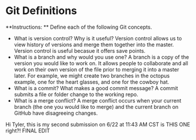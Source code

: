 # Git Definitions

**Instructions: ** Define each of the following Git concepts.

* What is version control?  Why is it useful?
Version control allows us to view history of versions and merge them together into the master.  Version control is useful becasue it offers save points. 
* What is a branch and why would you use one?
A branch is a copy of the version you would like to work on.  It allows people to collaborate and all work on their own version of the file prior to merging it into a master later.  For example, we might create two branches in the octopus example, one for the heart glasses, and one for the cowboy hat.
* What is a commit? What makes a good commit message?
A commit submits a file or folder change to the working repo.
* What is a merge conflict?
A merge conflict occurs when your current branch (the one you would like to merge) and the current branch on GitHub have disagreeing changes.


Hi Tyler, this is my second submission on 6/22 at 11:43 AM CST
is THIS ONE right?!
FINAL EDIT